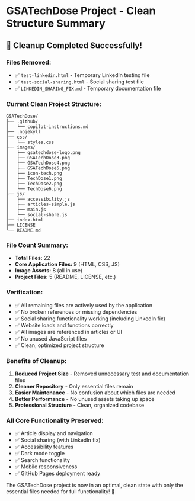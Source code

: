 # GSATechDose Project - Clean Structure Summary

## 🧹 **Cleanup Completed Successfully!**

### **Files Removed:**
- ✅ `test-linkedin.html` - Temporary LinkedIn testing file
- ✅ `test-social-sharing.html` - Social sharing test file
- ✅ `LINKEDIN_SHARING_FIX.md` - Temporary documentation file

### **Current Clean Project Structure:**
```
GSATechDose/
├── .github/
│   └── copilot-instructions.md
├── .nojekyll
├── css/
│   └── styles.css
├── images/
│   ├── gsatechdose-logo.png
│   ├── GSATechDose3.png
│   ├── GSATechDose4.png
│   ├── GSATechDose5.png
│   ├── icon-tech.png
│   ├── TechDose1.png
│   ├── TechDose2.png
│   └── TechDose6.png
├── js/
│   ├── accessibility.js
│   ├── articles-simple.js
│   ├── main.js
│   └── social-share.js
├── index.html
├── LICENSE
└── README.md
```

### **File Count Summary:**
- **Total Files:** 22
- **Core Application Files:** 9 (HTML, CSS, JS)
- **Image Assets:** 8 (all in use)
- **Project Files:** 5 (README, LICENSE, etc.)

### **Verification:**
- ✅ All remaining files are actively used by the application
- ✅ No broken references or missing dependencies
- ✅ Social sharing functionality working (including LinkedIn fix)
- ✅ Website loads and functions correctly
- ✅ All images are referenced in articles or UI
- ✅ No unused JavaScript files
- ✅ Clean, optimized project structure

### **Benefits of Cleanup:**
1. **Reduced Project Size** - Removed unnecessary test and documentation files
2. **Cleaner Repository** - Only essential files remain
3. **Easier Maintenance** - No confusion about which files are needed
4. **Better Performance** - No unused assets taking up space
5. **Professional Structure** - Clean, organized codebase

### **All Core Functionality Preserved:**
- ✅ Article display and navigation
- ✅ Social sharing (with LinkedIn fix)
- ✅ Accessibility features
- ✅ Dark mode toggle
- ✅ Search functionality
- ✅ Mobile responsiveness
- ✅ GitHub Pages deployment ready

The GSATechDose project is now in an optimal, clean state with only the essential files needed for full functionality! 🚀
